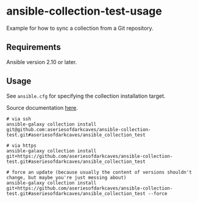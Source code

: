# ansible-collection-test-usage
Example for how to sync a collection from a Git repository.
## Requirements
Ansible version 2.10 or later.

## Usage
See `ansible.cfg` for specifying the collection installation target. 

Source documentation [here](https://docs.ansible.com/ansible/latest/user_guide/collections_using.html#installing-a-collection-from-a-git-repository).
```
# via ssh
ansible-galaxy collection install git@github.com:aseriesofdarkcaves/ansible-collection-test.git#aseriesofdarkcaves/ansible_collection_test

# via https
ansible-galaxy collection install git+https://github.com/aseriesofdarkcaves/ansible-collection-test.git#aseriesofdarkcaves/ansible_collection_test

# force an update (because usually the content of versions shouldn't change, but maybe you're just messing about)
ansible-galaxy collection install git+https://github.com/aseriesofdarkcaves/ansible-collection-test.git#aseriesofdarkcaves/ansible_collection_test --force
```
